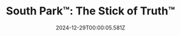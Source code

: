 ---
title: "South Park™: The Stick of Truth™"
id: 213670
date: 2024-12-29T00:00:05.581Z
link: games/steam/recent/south-park-the-stick-of-truth
image: http://media.steampowered.com/steamcommunity/public/images/apps/213670/afad8295902080fb2aedd9aaabb3e21c10eecc85.jpg
playtime_2weeks: 85
playtime_forever: 85
playtime_windows_forever: 0
playtime_mac_forever: 0
playtime_linux_forever: 85
playtime_deck_forever: 85
---